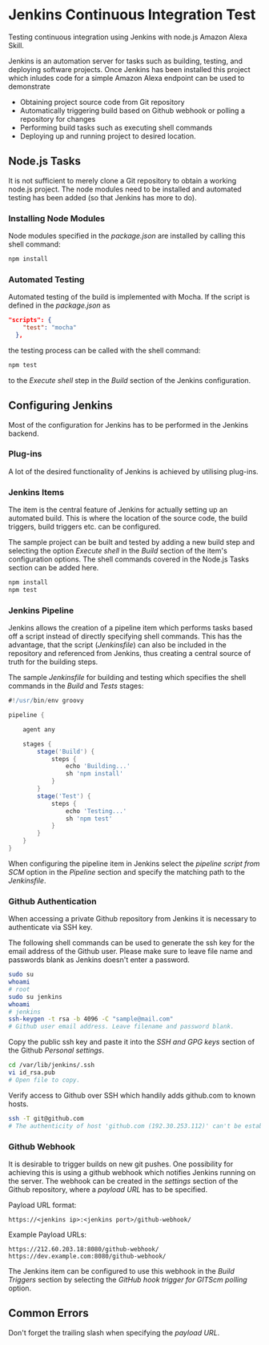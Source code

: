 # Jenkins Continuous Integration Test
Testing continuous integration using Jenkins with node.js Amazon Alexa Skill.

Jenkins is an automation server for tasks such as building, testing, and deploying software projects. Once Jenkins has been installed this project which inludes code for a simple Amazon Alexa endpoint can be used to demonstrate

* Obtaining project source code from Git repository
* Automatically triggering build based on Github webhook or polling a repository for changes
* Performing build tasks such as executing shell commands
* Deploying up and running project to desired location.

## Node.js Tasks

It is not sufficient to merely clone a Git repository to obtain a working node.js project. The node modules need to be installed and automated testing has been added (so that Jenkins has more to do).

### Installing Node Modules

Node modules specified in the _package.json_ are installed by calling this shell command:

```sh
npm install
```

### Automated Testing

Automated testing of the build is implemented with Mocha.
If the script is defined in the _package.json_ as
```json
"scripts": {
    "test": "mocha"
  },
```
the testing process can be called with the shell command:
```sh
npm test
```
to the _Execute shell_ step in the _Build_ section of the Jenkins configuration.

## Configuring Jenkins

Most of the configuration for Jenkins has to be performed in the Jenkins backend.

### Plug-ins

A lot of the desired functionality of Jenkins is achieved by utilising plug-ins.

### Jenkins Items

The item is the central feature of Jenkins for actually setting up an automated build.
This is where the location of the source code, the build triggers, build triggers etc. can be configured.

The sample project can be built and tested by adding a new build step and selecting the option _Execute shell_ in the _Build_ section of the item's configuration options. The shell commands covered in the Node.js Tasks section can be added here.
```sh
npm install
npm test
```

### Jenkins Pipeline

Jenkins allows the creation of a pipeline item which performs tasks based off a script instead of directly specifying shell commands.
This has the advantage, that the script (_Jenkinsfile_) can also be included in the repository and referenced from Jenkins, thus creating a central source of truth for the building steps.

The sample _Jenkinsfile_ for building and testing which specifies the shell commands in the _Build_ and _Tests_ stages:
```groovy
#!/usr/bin/env groovy

pipeline {

    agent any

    stages {
        stage('Build') {
            steps {
                echo 'Building...'
                sh 'npm install'
            }
        }
        stage('Test') {
            steps {
                echo 'Testing...'
                sh 'npm test'
            }
        }
    }
}
```
When configuring the pipeline item in Jenkins select the _pipeline script from SCM_ option in the _Pipeline_ section and specify the matching path to the _Jenkinsfile_.

### Github Authentication

When accessing a private Github repository from Jenkins it is necessary to authenticate via SSH key.

The following shell commands can be used to generate the ssh key for the email address of the Github user.
Please make sure to leave file name and passwords blank as Jenkins doesn't enter a password.
```sh
sudo su
whoami
# root
sudo su jenkins
whoami
# jenkins
ssh-keygen -t rsa -b 4096 -C "sample@mail.com"
# Github user email address. Leave filename and password blank.
```
Copy the public ssh key and paste it into the _SSH and GPG keys_ section of the Github _Personal settings_.
```sh
cd /var/lib/jenkins/.ssh
vi id_rsa.pub
# Open file to copy.
```
Verify access to Github over SSH which handily adds github.com to known hosts.
```sh
ssh -T git@github.com
# The authenticity of host 'github.com (192.30.253.112)' can't be established...
```

### Github Webhook

It is desirable to trigger builds on new git pushes.
One possibility for achieving this is using a github webhook which notifies Jenkins running on the server.
The webhook can be created in the _settings_ section of the Github repository, where a _payload URL_ has to be specified.

Payload URL format:
```
https://<jenkins ip>:<jenkins port>/github-webhook/
```

Example Payload URLs:
```
https://212.60.203.18:8080/github-webhook/
https://dev.example.com:8080/github-webhook/
```
The Jenkins item can be configured to use this webhook in the _Build Triggers_ section by selecting the _GitHub hook trigger for GITScm polling_ option.








## Common Errors

Don't forget the trailing slash when specifying the _payload URL_.
